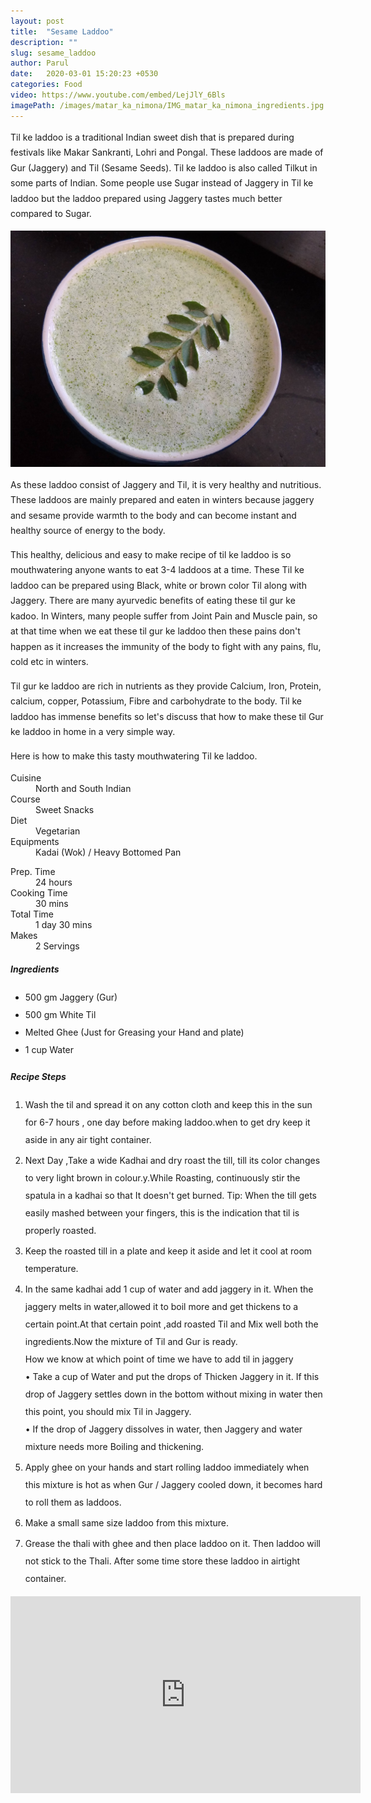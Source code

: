 ```yaml
---
layout: post
title:  "Sesame Laddoo"
description: ""
slug: sesame_laddoo
author: Parul
date:   2020-03-01 15:20:23 +0530
categories: Food
video: https://www.youtube.com/embed/LejJlY_6Bls
imagePath: /images/matar_ka_nimona/IMG_matar_ka_nimona_ingredients.jpg
---
```

<p class="text-justify" style="line-height: 175%;">
Til ke laddoo is a traditional Indian sweet dish that is prepared during festivals like Makar Sankranti, Lohri and Pongal. These laddoos are made of Gur (Jaggery) and Til (Sesame Seeds). Til ke laddoo is also called Tilkut in some parts of Indian. Some people use Sugar instead of Jaggery in Til ke laddoo but the laddoo prepared using Jaggery tastes much better compared to Sugar.
</p>

<div class="row">
    <div class="col-md-12"><img src="../images/IMG_3.jpg" alt="" class="rounded img-fluid mb-2"></div>
</div>

<p class="text-justify" style="line-height: 175%;">
As these laddoo consist of Jaggery and Til, it is very healthy and nutritious. These laddoos are mainly prepared and eaten in winters because jaggery and sesame provide warmth to the body and can become instant and healthy source of energy to the body.
</p>

<p class="text-justify" style="line-height: 175%;">
This healthy,  delicious  and easy to make recipe of til ke laddoo is so mouthwatering anyone wants to eat 3-4 laddoos at a time. These Til ke laddoo can be prepared using Black, white or brown color Til along with Jaggery.
There are many ayurvedic benefits of eating these til gur ke kadoo. In Winters, many people suffer from Joint Pain and Muscle pain, so at that time when we eat these til gur ke laddoo then these pains don't happen as it increases the immunity of the body to fight with any pains, flu, cold etc in winters.
</p>

<p class="text-justify" style="line-height: 175%;">
Til gur ke laddoo are rich in nutrients as they provide Calcium, Iron, Protein, calcium, copper, Potassium, Fibre and carbohydrate to the body. Til ke laddoo has immense benefits  so let's discuss that how to make these til Gur ke laddoo in home in a very simple way.
</p>

<p class="text-justify" style="line-height: 175%;">
Here is how to make this tasty mouthwatering Til ke laddoo.
</p>

<div class="row">
    <div class="col-md-6">
        <dl class="row">
            <dt class="col-sm-4">Cuisine</dt><dd class="col-sm-7">North and South Indian</dd>
            <dt class="col-sm-4">Course</dt><dd class="col-sm-7">Sweet Snacks</dd>
            <dt class="col-sm-4">Diet</dt><dd class="col-sm-7">Vegetarian</dd>
            <dt class="col-sm-4">Equipments</dt><dd class="col-sm-7">Kadai (Wok) / Heavy Bottomed Pan</dd>
        </dl>
    </div>
    <div class="col-md-6">
        <dl class="row">
            <dt class="col-sm-5">Prep. Time</dt><dd class="col-sm-7">24 hours</dd>
            <dt class="col-sm-5">Cooking Time</dt><dd class="col-sm-7">30 mins</dd>
            <dt class="col-sm-5">Total Time</dt><dd class="col-sm-7">1 day 30 mins</dd>
            <dt class="col-sm-5">Makes</dt><dd class="col-sm-7">2 Servings</dd>
        </dl>
    </div>
</div>

<section>
    <div class="recipe-section-divider"></div>
    <div class="row" id="ingredients">
        <div class="col-md-12"><h5 class="font-weight-bold">Ingredients</h5></div>
    </div>
    <div class="row">
        <div class="col-md-12">            
            <ul style="line-height: 200%">
                <li>500 gm Jaggery (Gur)</li>
                <li>500 gm White Til</li>
                <li>Melted Ghee (Just for Greasing your Hand and plate)</li>
                <li>1 cup Water</li>
            </ul>
        </div>
    </div>
</section>
<div class="recipe-section-divider"></div>
<div class="row" id="recipe">
        <div class="col-md-12"><h5 class="font-weight-bold">Recipe Steps</h5></div>
    </div>
<div class="row">
    <div class="col-md-12">
    <ol class="text-justify" style="line-height: 200%">
        <li style="margin-bottom:5px;">Wash the til and spread it on any cotton cloth and keep this in the sun for  6-7 hours , one day before making laddoo.when to get dry keep it aside in any air tight container.</li>
        <li style="margin-bottom:5px;">Next Day ,Take a wide Kadhai and dry roast the till,  till its color changes to very light brown in colour.y.While Roasting, continuously stir the spatula  in a kadhai  so that It doesn't get burned. Tip: When the till gets easily  mashed  between your fingers, this is the indication that til is properly roasted.</li>
        <li style="margin-bottom:5px;">Keep the roasted till in a plate and keep it aside and let it cool  at room temperature.</li>
        <li style="margin-bottom:5px;">In the same kadhai add 1 cup of water and add jaggery in it. When the jaggery melts in water,allowed it to boil more and get thickens to a certain point.At that certain point ,add roasted Til and Mix well both the ingredients.Now the mixture of Til and Gur is ready.
                        <br>How we know at which point of time we have to add til in jaggery<br>
                        &bull; Take a cup of Water and put the drops of Thicken Jaggery in it. If this drop of Jaggery settles down in the bottom without mixing in water then this point, you should mix Til in Jaggery.<br>
                        &bull; If  the drop of Jaggery dissolves in water, then Jaggery and water mixture needs more Boiling and thickening.
                        </li>
        <li style="margin-bottom:5px;">Apply ghee on your hands and start rolling laddoo immediately when this mixture is hot as when Gur / Jaggery cooled down, it becomes hard to roll them as laddoos.</li>
        <li style="margin-bottom:5px;">Make a small same size laddoo from this mixture.</li>
        <li style="margin-bottom:5px;">Grease the thali with ghee and then place laddoo on it. Then laddoo will not stick to the Thali. After some time store these laddoo in airtight container.</li>
    </ol>
    </div>
</div>
<div class="row" id="video">
    <div class="col-md-12">
        <div class="embed-responsive embed-responsive-16by9">
            <iframe width="560" height="315" src="https://www.youtube.com/embed/LejJlY_6Bls" frameborder="0" allow="accelerometer; autoplay; encrypted-media; gyroscope; picture-in-picture" allowfullscreen></iframe>
        </div>
    </div>
</div>
<br>